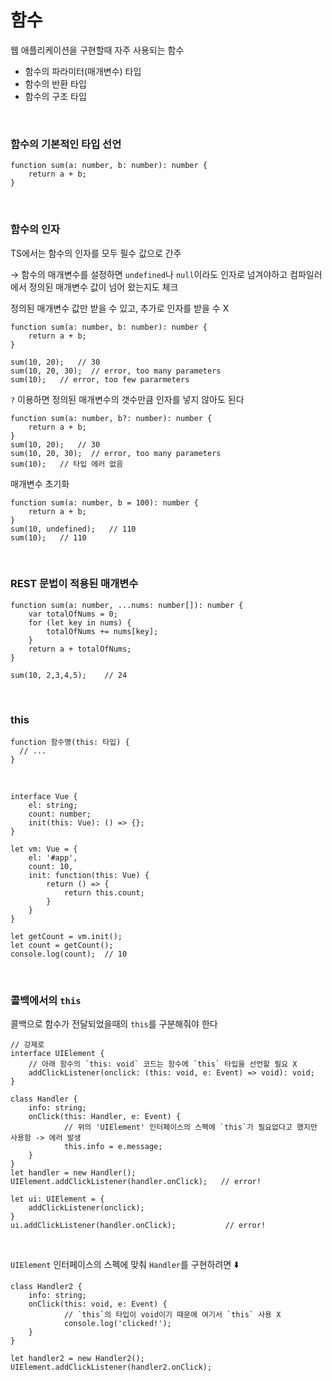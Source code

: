 # 함수

웹 애플리케이션을 구현할때 자주 사용되는 함수

- 함수의 파라미터(매개변수) 타입
- 함수의 반환 타입
- 함수의 구조 타입

<br>

### 함수의 기본적인 타입 선언

```tsx
function sum(a: number, b: number): number {
	return a + b;
}
```

<br>

### 함수의 인자

TS에서는 함수의 인자를 모두 필수 값으로 간주

→ 함수의 매개변수를 설정하면 `undefined`나 `null`이라도 인자로 넘겨야하고 컴파일러에서 정의된 매개변수 값이 넘어 왔는지도 체크

정의된 매개변수 값만 받을 수 있고, 추가로 인자를 받을 수 X

```tsx
function sum(a: number, b: number): number {
	return a + b;
}

sum(10, 20);   // 30
sum(10, 20, 30);  // error, too many parameters
sum(10);   // error, too few pararmeters
```

`?` 이용하면 정의된 매개변수의 갯수만큼 인자를 넣지 않아도 된다

```tsx
function sum(a: number, b?: number): number {
	return a + b;
}
sum(10, 20);   // 30
sum(10, 20, 30);  // error, too many parameters
sum(10);   // 타입 에러 없음
```

매개변수 초기화

```tsx
function sum(a: number, b = 100): number {
	return a + b;
}
sum(10, undefined);   // 110
sum(10);   // 110
```

<br>

### REST 문법이 적용된 매개변수

```tsx
function sum(a: number, ...nums: number[]): number {
	var totalOfNums = 0;
	for (let key in nums) {
		totalOfNums += nums[key];
	}
	return a + totalOfNums;
}

sum(10, 2,3,4,5);    // 24
```

<br>

### this

```tsx
function 함수명(this: 타입) {
  // ...
}
```

<br>

```tsx
interface Vue {
	el: string;
	count: number;
	init(this: Vue): () => {};
}

let vm: Vue = {
	el: '#app',
	count: 10,
	init: function(this: Vue) {
		return () => {
			return this.count;
		}
	}
}

let getCount = vm.init();
let count = getCount();
console.log(count);  // 10
```

<br>

### 콜백에서의 `this`

콜백으로 함수가 전달되었을때의 `this`를 구분해줘야 한다

```tsx
// 강제로
interface UIElement {
	// 아래 함수의 `this: void` 코드는 함수에 `this` 타입을 선언할 필요 X
	addClickListener(onclick: (this: void, e: Event) => void): void;
}

class Handler {
	info: string;
	onClick(this: Handler, e: Event) {
			// 위의 'UIElement' 인터페이스의 스펙에 `this`가 필요없다고 했지만 사용함 -> 에러 발생
			this.info = e.message;
	}
}
let handler = new Handler();
UIElement.addClickListener(handler.onClick);   // error!

let ui: UIElement = {
	addClickListener(onclick);
}
ui.addClickListener(handler.onClick);			// error!
```

<br>

`UIElement` 인터페이스의 스펙에 맞춰 `Handler`를 구현하려면 ⬇️

```tsx
class Handler2 {
	info: string;
	onClick(this: void, e: Event) {
			// `this`의 타입이 void이기 때문에 여기서 `this` 사용 X
			console.log('clicked!');
	}
}

let handler2 = new Handler2();
UIElement.addClickListener(handler2.onClick);
```